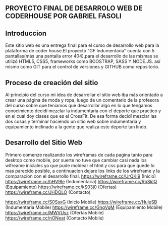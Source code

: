 PROYECTO FINAL DE DESARROLO WEB DE CODERHOUSE POR GABRIEL FASOLI
-----------------------------------------------------------------
Introduccion
----
Este sitio web es una entrega final para el curso de desarrollo web para la plataforma de coder house.El proyecto "GF Indumentaria" cuenta con 5 pantallas(más una pantalla error 404),para el desarrollo de las mismas se utilizó HTML5, CSS5, frameworks como BOOSTRAP, SASS Y NODE.JS. así mismo como GIT para el control de versiones y GITHUB como repositorio.

Proceso de creación del sitio
---
Al principio del curso mi idea de desarrollar el sitio web iba más orientado a crear una página de moda y ropa, luego de un comentario de la profesora del curso sobre que teniamos que desarrollar algo en lo que tengamos conocimiento decidí mezclar la indumentaria con el deporte que practico y en el cual doy clases que es el CrossFit. De esa forma decidí mezclar las dos cosas y terminar haciendo un sitio web sobre indumentaria y equipamiento inclinado a la gente que realiza este deporte tan lindo.

Desarrollo del Sitio Web
----
Primero comenze realizando los wireframas de cada pagina tanto para desktop como mobile, por suerte no tuve que cambiar casi nada los wifreame iniciales ya que pude moldear el html y css para que quede lo mas parecido posible, a continuacion dejare los links de los wireframe y  la comparacion con el desarrollo final.
https://wireframe.cc/UrQKI9 (Inicio)
https://wireframe.cc/hHV9Ie (Indumentaria)
https://wireframe.cc/RbSklQ (Equipamiento)
https://wireframe.cc/kS03j0 (Ofertas)
https://wireframe.cc/JHDQLO (Contacto)

https://wireframe.cc/S0SsxG (Inicio Mobile)
https://wireframe.cc/HuleSB (Indumentaria Mobile)
https://wireframe.cc/GngVgM (Equipamiento Mobile)
https://wireframe.cc/MWVUsz (Ofertas Mobile)
https://wireframe.cc/nONeat (Contacto Mobile)


